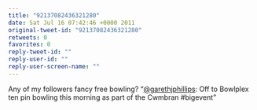 ```yaml
---
title: "92137082436321280"
date: Sat Jul 16 07:42:46 +0000 2011
original-tweet-id: "92137082436321280"
retweets: 0
favorites: 0
reply-tweet-id: ""
reply-user-id: ""
reply-user-screen-name: ""
---
```

Any of my followers fancy free bowling? “<a href="https://twitter.com/garethjphillips">@garethjphillips</a>: Off to Bowlplex ten pin bowling this morning as part of the Cwmbran #bigevent”
